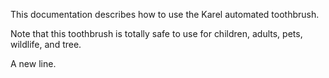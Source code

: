 
This documentation describes how to use the Karel automated toothbrush.

Note that this toothbrush is totally safe to use for children, adults, pets, wildlife, and tree.

A new line.